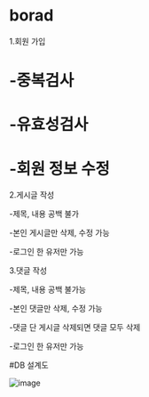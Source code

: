 # borad

1.회원 가입

#  -중복검사
 
#  -유효성검사
 
#  -회원 정보 수정
 
2.게시글 작성

  -제목, 내용 공백 불가

  -본인 게시글만 삭제, 수정 가능

  -로그인 한 유저만 가능

3.댓글 작성

  -제목, 내용 공백 불가능
  
  -본인 댓글만 삭제, 수정 가능
  
  -댓글 단 게시글 삭제되면 댓글 모두 삭제
  
  -로그인 한 유저만 가능
  
  
#DB 설계도

![image](https://user-images.githubusercontent.com/64565005/177423880-13f7e17c-6aca-4b1a-928a-be438abd875c.png)
